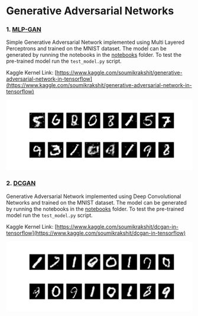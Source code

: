 # Generative Adversarial Networks

### 1. [MLP-GAN](./1-MLP-GAN/)
Simple Generative Adversarial Network implemented using Multi Layered Perceptrons and trained on the MNIST dataset. The model can be generated by running the notebooks in the [notebooks](./1-MLP-GAN/notebooks/) folder. To test the pre-trained model run the `test_model.py` script.

Kaggle Kernel Link: [https://www.kaggle.com/soumikrakshit/generative-adversarial-network-in-tensorflow](https://www.kaggle.com/soumikrakshit/generative-adversarial-network-in-tensorflow)

![MLP-GAN](./1-MLP-GAN/mlp-gan.png)

### 2. [DCGAN](./2-DCGAN/)
Generative Adversarial Network implemented using Deep Convolutional Networks and trained on the MNIST dataset. The model can be generated by running the notebooks in the [notebooks](./2-DCGAN/notebooks/) folder. To test the pre-trained model run the `test_model.py` script.

Kaggle Kernel Link: [https://www.kaggle.com/soumikrakshit/dcgan-in-tensorflow](https://www.kaggle.com/soumikrakshit/dcgan-in-tensorflow)

![DCGAN](./2-DCGAN/dcgan.png)